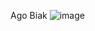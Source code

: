 
Ago Biak
![image](https://user-images.githubusercontent.com/65898712/83317090-7dd0a600-a254-11ea-9871-5cf1acbf1d15.png)
